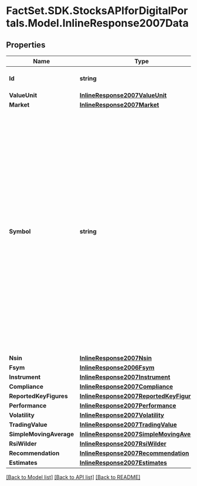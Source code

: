 # FactSet.SDK.StocksAPIforDigitalPortals.Model.InlineResponse2007Data

## Properties

Name | Type | Description | Notes
------------ | ------------- | ------------- | -------------
**Id** | **string** | Identifier of the notation. | [optional] 
**ValueUnit** | [**InlineResponse2007ValueUnit**](InlineResponse2007ValueUnit.md) |  | [optional] 
**Market** | [**InlineResponse2007Market**](InlineResponse2007Market.md) |  | [optional] 
**Symbol** | **string** | The symbol of the notation. It is a market-specific code to identify the notation. Which characters can be part of a symbol depends on the market. If a market does not define a proprietary symbol, but uses a different identifier (for example, the ISIN or the WKN) to identify instruments, no symbol will be set for the notations of that market. | [optional] 
**Nsin** | [**InlineResponse2007Nsin**](InlineResponse2007Nsin.md) |  | [optional] 
**Fsym** | [**InlineResponse2006Fsym**](InlineResponse2006Fsym.md) |  | [optional] 
**Instrument** | [**InlineResponse2007Instrument**](InlineResponse2007Instrument.md) |  | [optional] 
**Compliance** | [**InlineResponse2007Compliance**](InlineResponse2007Compliance.md) |  | [optional] 
**ReportedKeyFigures** | [**InlineResponse2007ReportedKeyFigures**](InlineResponse2007ReportedKeyFigures.md) |  | [optional] 
**Performance** | [**InlineResponse2007Performance**](InlineResponse2007Performance.md) |  | [optional] 
**Volatility** | [**InlineResponse2007Volatility**](InlineResponse2007Volatility.md) |  | [optional] 
**TradingValue** | [**InlineResponse2007TradingValue**](InlineResponse2007TradingValue.md) |  | [optional] 
**SimpleMovingAverage** | [**InlineResponse2007SimpleMovingAverage**](InlineResponse2007SimpleMovingAverage.md) |  | [optional] 
**RsiWilder** | [**InlineResponse2007RsiWilder**](InlineResponse2007RsiWilder.md) |  | [optional] 
**Recommendation** | [**InlineResponse2007Recommendation**](InlineResponse2007Recommendation.md) |  | [optional] 
**Estimates** | [**InlineResponse2007Estimates**](InlineResponse2007Estimates.md) |  | [optional] 

[[Back to Model list]](../README.md#documentation-for-models) [[Back to API list]](../README.md#documentation-for-api-endpoints) [[Back to README]](../README.md)

